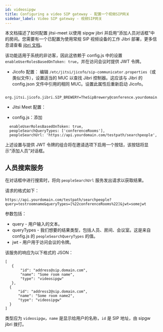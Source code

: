 ```yaml
---
id: videosipgw
title: Configuring a video SIP gateway - 配置一个视频SIP网关
sidebar_label: Video SIP gateway - 视频SIP网关
---
```


本文档描述了如何配置 jitsi-meet 以使用 sipgw jibri 并启用“添加人员对话框”中的房间。您需要有一个已配置为使用常规 SIP 视频设备的工作 Jibri 部署，更多信息请查看 [jibri 文档](https://github.com/jitsi/jibri/blob/master/README.md)。

该功能适用于系统的非访客，因此这依赖于 config.js 中的设置 `enableUserRolesBasedOnToken: true`，并在访问会议时提供 JWT 令牌。

* Jicofo 配置：
  编辑 `/etc/jitsi/jicofo/sip-communicator.properties`（或类似文件），设置适当的 MUC 以查找 Jibri 控制器。这应该与 Jibri 的 config.json 文件中引用的相同 MUC。设置此属性后重新启动 Jicofo。

```
  org.jitsi.jicofo.jibri.SIP_BREWERY=TheSipBrewery@conference.yourdomain.com
```

* Jitsi Meet 配置：

 - config.js：添加 

```
  enableUserRolesBasedOnToken: true,
  peopleSearchQueryTypes: ['conferenceRooms'],
  peopleSearchUrl: 'https://api.yourdomain.com/testpath/searchpeople',
```

上述设置与提供 JWT 令牌的组合将在邀请选项下启用一个按钮，该按钮将显示“添加人员”对话框。

## 人员搜索服务

在对话框中进行搜索时，将向 `peopleSearchUrl` 服务发出请求以获取结果。

请求的格式如下：

```
https://api.yourdomain.com/testpath/searchpeople?query=testroomname&queryTypes=[%22conferenceRooms%22]&jwt=somejwt
```

参数包括：

 - query - 用户输入的文本。
 - queryTypes - 我们想要的结果类型，包括人员、房间、会议室。这是来自 config.js 的 `peopleSearchQueryTypes` 的值。
 - jwt - 用户用于访问会议的令牌。

该服务的响应为以下格式的 JSON：

```
[
   {
       "id": "address@sip.domain.com",
       "name": "Some room name",
       "type": "videosipgw"
   },
  {
      "id": "address2@sip.domain.com",
      "name": "Some room name2",
      "type": "videosipgw"
  }
]
```

类型应为 `videosipgw`，`name` 是显示给用户的名称，`id` 是 SIP 地址，由 sipgw jibri 拨打。
